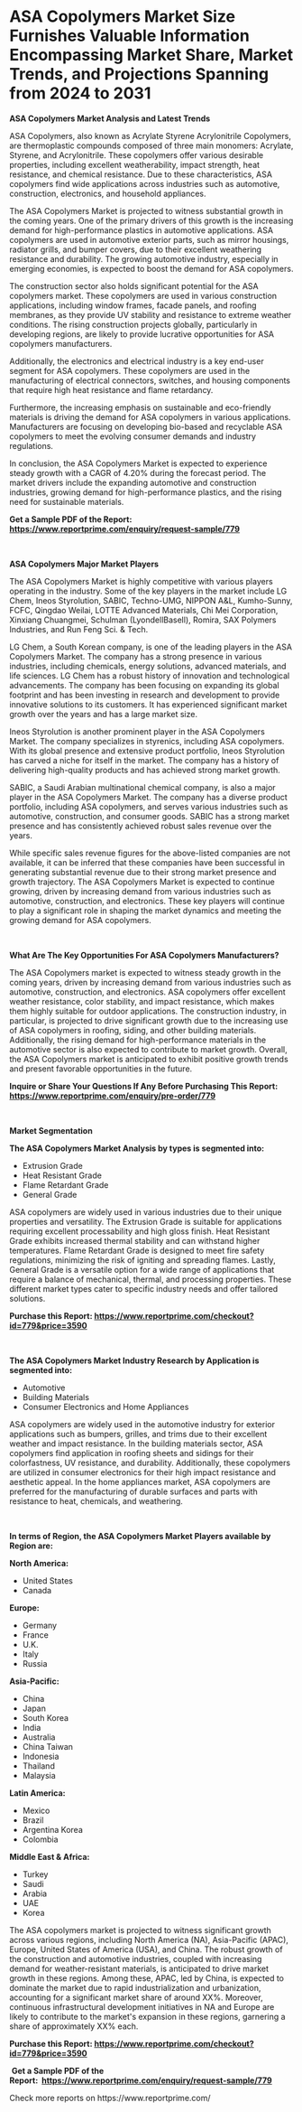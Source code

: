 <p><h1>ASA Copolymers Market Size Furnishes Valuable Information Encompassing Market Share, Market Trends, and Projections Spanning from 2024 to 2031</h1></p><p><strong>ASA Copolymers Market Analysis and Latest Trends</strong></p>
<p><p>ASA Copolymers, also known as Acrylate Styrene Acrylonitrile Copolymers, are thermoplastic compounds composed of three main monomers: Acrylate, Styrene, and Acrylonitrile. These copolymers offer various desirable properties, including excellent weatherability, impact strength, heat resistance, and chemical resistance. Due to these characteristics, ASA copolymers find wide applications across industries such as automotive, construction, electronics, and household appliances.</p><p>The ASA Copolymers Market is projected to witness substantial growth in the coming years. One of the primary drivers of this growth is the increasing demand for high-performance plastics in automotive applications. ASA copolymers are used in automotive exterior parts, such as mirror housings, radiator grills, and bumper covers, due to their excellent weathering resistance and durability. The growing automotive industry, especially in emerging economies, is expected to boost the demand for ASA copolymers.</p><p>The construction sector also holds significant potential for the ASA copolymers market. These copolymers are used in various construction applications, including window frames, facade panels, and roofing membranes, as they provide UV stability and resistance to extreme weather conditions. The rising construction projects globally, particularly in developing regions, are likely to provide lucrative opportunities for ASA copolymers manufacturers.</p><p>Additionally, the electronics and electrical industry is a key end-user segment for ASA copolymers. These copolymers are used in the manufacturing of electrical connectors, switches, and housing components that require high heat resistance and flame retardancy.</p><p>Furthermore, the increasing emphasis on sustainable and eco-friendly materials is driving the demand for ASA copolymers in various applications. Manufacturers are focusing on developing bio-based and recyclable ASA copolymers to meet the evolving consumer demands and industry regulations.</p><p>In conclusion, the ASA Copolymers Market is expected to experience steady growth with a CAGR of 4.20% during the forecast period. The market drivers include the expanding automotive and construction industries, growing demand for high-performance plastics, and the rising need for sustainable materials.</p></p>
<p><strong>Get a Sample PDF of the Report:&nbsp; <a href="https://www.reportprime.com/enquiry/request-sample/779">https://www.reportprime.com/enquiry/request-sample/779</a></strong></p>
<p>&nbsp;</p>
<p><strong>ASA Copolymers Major Market Players</strong></p>
<p><p>The ASA Copolymers Market is highly competitive with various players operating in the industry. Some of the key players in the market include LG Chem, Ineos Styrolution, SABIC, Techno-UMG, NIPPON A&L, Kumho-Sunny, FCFC, Qingdao Weilai, LOTTE Advanced Materials, Chi Mei Corporation, Xinxiang Chuangmei, Schulman (LyondellBasell), Romira, SAX Polymers Industries, and Run Feng Sci. & Tech.</p><p>LG Chem, a South Korean company, is one of the leading players in the ASA Copolymers Market. The company has a strong presence in various industries, including chemicals, energy solutions, advanced materials, and life sciences. LG Chem has a robust history of innovation and technological advancements. The company has been focusing on expanding its global footprint and has been investing in research and development to provide innovative solutions to its customers. It has experienced significant market growth over the years and has a large market size.</p><p>Ineos Styrolution is another prominent player in the ASA Copolymers Market. The company specializes in styrenics, including ASA copolymers. With its global presence and extensive product portfolio, Ineos Styrolution has carved a niche for itself in the market. The company has a history of delivering high-quality products and has achieved strong market growth.</p><p>SABIC, a Saudi Arabian multinational chemical company, is also a major player in the ASA Copolymers Market. The company has a diverse product portfolio, including ASA copolymers, and serves various industries such as automotive, construction, and consumer goods. SABIC has a strong market presence and has consistently achieved robust sales revenue over the years.</p><p>While specific sales revenue figures for the above-listed companies are not available, it can be inferred that these companies have been successful in generating substantial revenue due to their strong market presence and growth trajectory. The ASA Copolymers Market is expected to continue growing, driven by increasing demand from various industries such as automotive, construction, and electronics. These key players will continue to play a significant role in shaping the market dynamics and meeting the growing demand for ASA copolymers.</p></p>
<p>&nbsp;</p>
<p><strong>What Are The Key Opportunities For ASA Copolymers Manufacturers?</strong></p>
<p><p>The ASA Copolymers market is expected to witness steady growth in the coming years, driven by increasing demand from various industries such as automotive, construction, and electronics. ASA copolymers offer excellent weather resistance, color stability, and impact resistance, which makes them highly suitable for outdoor applications. The construction industry, in particular, is projected to drive significant growth due to the increasing use of ASA copolymers in roofing, siding, and other building materials. Additionally, the rising demand for high-performance materials in the automotive sector is also expected to contribute to market growth. Overall, the ASA Copolymers market is anticipated to exhibit positive growth trends and present favorable opportunities in the future.</p></p>
<p><strong>Inquire or Share Your Questions If Any Before Purchasing This Report: <a href="https://www.reportprime.com/enquiry/pre-order/779">https://www.reportprime.com/enquiry/pre-order/779</a></strong></p>
<p>&nbsp;</p>
<p><strong>Market Segmentation</strong></p>
<p><strong>The ASA Copolymers Market Analysis by types is segmented into:</strong></p>
<p><ul><li>Extrusion Grade</li><li>Heat Resistant Grade</li><li>Flame Retardant Grade</li><li>General Grade</li></ul></p>
<p><p>ASA copolymers are widely used in various industries due to their unique properties and versatility. The Extrusion Grade is suitable for applications requiring excellent processability and high gloss finish. Heat Resistant Grade exhibits increased thermal stability and can withstand higher temperatures. Flame Retardant Grade is designed to meet fire safety regulations, minimizing the risk of igniting and spreading flames. Lastly, General Grade is a versatile option for a wide range of applications that require a balance of mechanical, thermal, and processing properties. These different market types cater to specific industry needs and offer tailored solutions.</p></p>
<p><strong>Purchase this Report:&nbsp;<a href="https://www.reportprime.com/checkout?id=779&price=3590">https://www.reportprime.com/checkout?id=779&price=3590</a></strong></p>
<p>&nbsp;</p>
<p><strong>The ASA Copolymers Market Industry Research by Application is segmented into:</strong></p>
<p><ul><li>Automotive</li><li>Building Materials</li><li>Consumer Electronics and Home Appliances</li></ul></p>
<p><p>ASA copolymers are widely used in the automotive industry for exterior applications such as bumpers, grilles, and trims due to their excellent weather and impact resistance. In the building materials sector, ASA copolymers find application in roofing sheets and sidings for their colorfastness, UV resistance, and durability. Additionally, these copolymers are utilized in consumer electronics for their high impact resistance and aesthetic appeal. In the home appliances market, ASA copolymers are preferred for the manufacturing of durable surfaces and parts with resistance to heat, chemicals, and weathering.</p></p>
<p>&nbsp;</p>
<p><strong>In terms of Region, the ASA Copolymers Market Players available by Region are:</strong></p>
<p>
    <p> <strong> North America: </strong>
        <ul>
            <li>United States</li>
            <li>Canada</li>
        </ul>
        </p> 
    <p> <strong> Europe: </strong>
        <ul>
            <li>Germany</li>
            <li>France</li>
            <li>U.K.</li>
            <li>Italy</li>
            <li>Russia</li>
        </ul>
        </p> 
    <p> <strong> Asia-Pacific: </strong>
        <ul>
            <li>China</li>
            <li>Japan</li>
            <li>South Korea</li>
            <li>India</li>
            <li>Australia</li>
            <li>China Taiwan</li>
            <li>Indonesia</li>
            <li>Thailand</li>
            <li>Malaysia</li>
        </ul>
        </p> 
    <p> <strong> Latin America: </strong>
        <ul>
            <li>Mexico</li>
            <li>Brazil</li>
            <li>Argentina Korea</li>
            <li>Colombia</li>
        </ul>
        </p> 
    <p> <strong> Middle East & Africa: </strong>
        <ul>
            <li>Turkey</li>
            <li>Saudi</li>
            <li>Arabia</li>
            <li>UAE</li>
            <li>Korea</li>
        </ul>
    </p>
    </p>
<p><p>The ASA copolymers market is projected to witness significant growth across various regions, including North America (NA), Asia-Pacific (APAC), Europe, United States of America (USA), and China. The robust growth of the construction and automotive industries, coupled with increasing demand for weather-resistant materials, is anticipated to drive market growth in these regions. Among these, APAC, led by China, is expected to dominate the market due to rapid industrialization and urbanization, accounting for a significant market share of around XX%. Moreover, continuous infrastructural development initiatives in NA and Europe are likely to contribute to the market's expansion in these regions, garnering a share of approximately XX% each.</p></p>
<p><strong>Purchase this Report: <a href="https://www.reportprime.com/checkout?id=779&price=3590">https://www.reportprime.com/checkout?id=779&price=3590</a></strong></p>
<p>&nbsp;<strong>Get a Sample PDF of the Report:&nbsp;&nbsp;<a href="https://www.reportprime.com/enquiry/request-sample/779">https://www.reportprime.com/enquiry/request-sample/779</a></strong></p>
<p><strong></strong></p>
<p>Check more reports on https://www.reportprime.com/</p>